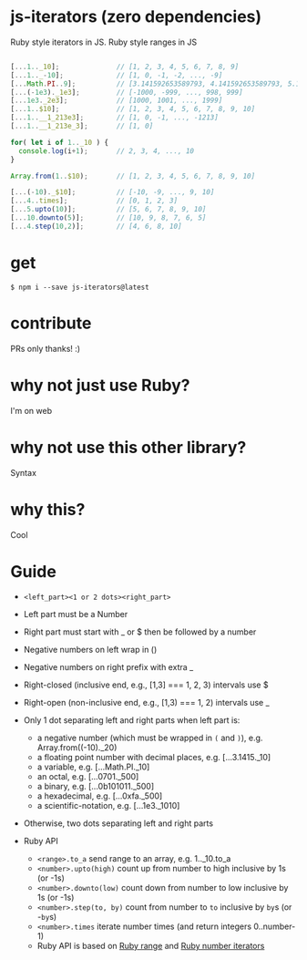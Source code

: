 # js-iterators (zero dependencies)

Ruby style iterators in JS. Ruby style ranges in JS

```js

[...1.._10];              // [1, 2, 3, 4, 5, 6, 7, 8, 9]
[...1.._-10];             // [1, 0, -1, -2, ..., -9]
[...Math.PI..9];          // [3.141592653589793, 4.141592653589793, 5.141592653589793, 6.141592653589793, 7.141592653589793, 8.141592653589793]
[...(-1e3)._1e3];         // [-1000, -999, ..., 998, 999]
[...1e3._2e3];            // [1000, 1001, ..., 1999]
[...1..$10];              // [1, 2, 3, 4, 5, 6, 7, 8, 9, 10]
[...1..__1_213e3];        // [1, 0, -1, ..., -1213]
[...1..__1_213e_3];       // [1, 0]

for( let i of 1.._10 ) {
  console.log(i+1);       // 2, 3, 4, ..., 10
}

Array.from(1..$10);       // [1, 2, 3, 4, 5, 6, 7, 8, 9, 10]

[...(-10)._$10];          // [-10, -9, ..., 9, 10]
[...4..times];            // [0, 1, 2, 3]
[...5.upto(10)];          // [5, 6, 7, 8, 9, 10]
[...10.downto(5)];        // [10, 9, 8, 7, 6, 5]
[...4.step(10,2)];        // [4, 6, 8, 10]

```

# get

```console
$ npm i --save js-iterators@latest
```

# contribute

PRs only thanks! :)

# why not just use Ruby?

I'm on web

# why not use this other library?

Syntax

# why this?

Cool

# Guide

- `<left_part><1 or 2 dots><right_part>`
- Left part must be a Number
- Right part must start with _ or $ then be followed by a number
- Negative numbers on left wrap in ()
- Negative numbers on right prefix with extra _
- Right-closed (inclusive end, e.g., [1,3] === 1, 2, 3) intervals use $
- Right-open (non-inclusive end, e.g., [1,3) === 1, 2) intervals use _
- Only 1 dot separating left and right parts when left part is:
  - a negative number (which must be wrapped in `(` and `)`), e.g. Array.from((-10)._20)
  - a floating point number with decimal places, e.g. [...3.1415._10]
  - a variable, e.g. [...Math.PI._10]
  - an octal, e.g. [...0701._500]
  - a binary, e.g. [...0b101011._500]
  - a hexadecimal, e.g. [...0xfa._500]
  - a scientific-notation, e.g. [...1e3._1010]
- Otherwise, two dots separating left and right parts


- Ruby API
  - `<range>.to_a` send range to an array, e.g. 1.._10.to_a
  - `<number>.upto(high)` count up from number to high inclusive by 1s (or -1s)
  - `<number>.downto(low)` count down from number to low inclusive by 1s (or -1s)
  - `<number>.step(to, by)` count from number to `to` inclusive by `by`s (or -`by`s)
  - `<number>.times` iterate number times (and return integers 0..number-1)
  - Ruby API is based on [Ruby range](https://ruby-doc.org/core-2.5.1/Range.html) and [Ruby number iterators](https://www.dotnetperls.com/iterator-ruby)



